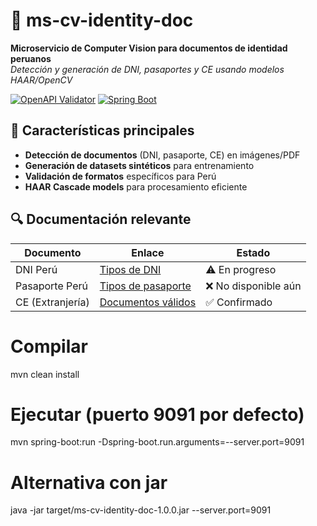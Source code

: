 # 🚀 ms-cv-identity-doc 
**Microservicio de Computer Vision para documentos de identidad peruanos**  
*Detección y generación de DNI, pasaportes y CE usando modelos HAAR/OpenCV*

[![OpenAPI Validator](https://img.shields.io/badge/OpenAPI-3.0.3-6BA539?logo=openapi-initiative)](https://editor.swagger.io/?url=https://raw.githubusercontent.com/your-repo/openapi.yaml)
[![Spring Boot](https://img.shields.io/badge/Spring%20Boot-3.x-6DB33F?logo=spring)](https://spring.io/projects/spring-boot)

## 📌 Características principales
- **Detección de documentos** (DNI, pasaporte, CE) en imágenes/PDF
- **Generación de datasets sintéticos** para entrenamiento
- **Validación de formatos** específicos para Perú
- **HAAR Cascade models** para procesamiento eficiente

## 🔍 Documentación relevante
| Documento | Enlace | Estado |
|-----------|--------|--------|
| DNI Perú | [Tipos de DNI](https://oficinasreniec.pe/tipos-de-dni/) | ⚠️ En progreso |
| Pasaporte Perú | [Tipos de pasaporte](https://www.gob.pe/161-tipos-de-pasaporte) | ❌ No disponible aún |
| CE (Extranjería) | [Documentos válidos](https://dgrs.unmsm.edu.pe/2023/05/15/cuales-son-los-documentos-validos-para-personas-extranjeras-que-residen-en-el-peru/) | ✅ Confirmado |

# Compilar
mvn clean install

# Ejecutar (puerto 9091 por defecto)
mvn spring-boot:run -Dspring-boot.run.arguments=--server.port=9091

# Alternativa con jar
java -jar target/ms-cv-identity-doc-1.0.0.jar --server.port=9091

